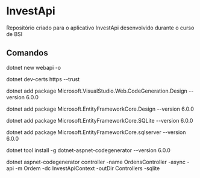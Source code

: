# InvestApi
Repositório criado para o aplicativo InvestApi desenvolvido durante o curso de BSI


## Comandos
dotnet new webapi -o <nome>

dotnet dev-certs https --trust

dotnet add package Microsoft.VisualStudio.Web.CodeGeneration.Design --version 6.0.0

dotnet add package Microsoft.EntityFrameworkCore.Design --version 6.0.0

dotnet add package Microsoft.EntityFrameworkCore.SQLite --version 6.0.0

dotnet add package Microsoft.EntityFrameworkCore.sqlserver --version 6.0.0

dotnet tool install -g dotnet-aspnet-codegenerator --version 6.0.0

dotnet aspnet-codegenerator controller -name OrdensController -async -api -m Ordem -dc InvestApiContext -outDir Controllers -sqlite